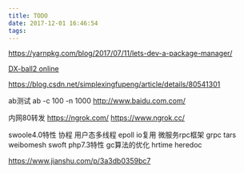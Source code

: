 ```yaml
---
title: TODO
date: 2017-12-01 16:46:54
tags:
---
```


https://yarnpkg.com/blog/2017/07/11/lets-dev-a-package-manager/

[DX-ball2 online](http://dx-ball.ru/)

https://blog.csdn.net/simplexingfupeng/article/details/80541301

ab测试
ab -c 100 -n 1000 http://www.baidu.com.com/

内网80转发
https://ngrok.com/
https://www.ngrok.cc/

swoole4.0特性
协程 用户态多线程 epoll io复用
微服务rpc框架 grpc tars weibomesh swoft
php7.3特性 gc算法的优化 hrtime heredoc

https://www.jianshu.com/p/3a3db0359bc7

